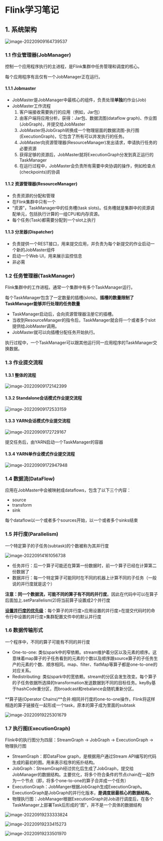 # Flink学习笔记

## 1. 系统架构

![image-20220909164739537](/Users/edgar/Documents/www/Flink/markdown-images/image-20220909164739537.png)

### 1.1 作业管理器(JobManager)

控制一个应用程序执行的主进程，是Flink集群中任务管理和调度的核心。

每个应用程序有且仅有一个JobManager正在运行。

#### 1.1.1 Jobmaster

- JobMaster是JobManager中最核心的组件，负责处理**单独**的作业(Job)
- JobMaster工作流程
  1. 客户端接收需要执行的应用（例如，Jar包）
  2. 由客户端将应用分析，获得：Jar包、数据流图(dataflow graph)、作业图(JobGraph)，并提交给JobMaster
  3. JobMaster将JobGraph转换成一个物理层面的数据流图-执行图(ExecutionGraph)，它包含了所有可以并发执行的任务。
  4. JobMaster向资源管理器(ResourceManager)发出请求，申请执行任务的必要资源
  5. 获得足够的资源后，JobMaster就将ExecutionGraph分发到真正运行的TaskManager
  6. 在运行过程中，JobMaster会负责所有需要中央协调的操作，例如检查点(checkpoints)的协调

#### 1.1.2 资源管理器(ResourceManager)

- 负责资源的分配和管理
- 在Flink集群中只有一个
- “资源”，TaskManager中的任务槽(task slots)。任务槽就是集群中的资源调配单元，包括执行计算的一组CPU和内存资源。
- 每个任务(Task)都需要分配到一个slot上执行

#### 1.1.3 分发器(Dispatcher)

- 负责提供一个REST接口，用来提交应用，并负责为每个新提交的作业启动一个新的JobMaster组件
- 启动一个Web UI，用来展示监控信息
- 非必需

### 1.2 任务管理器(TaskManager)

Flink集群中的工作进程。通常一个集群中有多个TaskManager运行。

每个TaskManager包含了一定数量的插槽(slots)。**插槽的数量限制了TaskManager能够并行处理的任务数量**

- TaskManager启动后，会向资源管理器注册它的插槽。
- 当收到ResourceManager的指令后，TaskManager就会将一个或者多个slot提供给JobMaster调用。
- JobMaster就可以向插槽分配任务开始执行。

执行过程中，一个TaskManager可以跟其他运行同一应用程序的TaskManager交换数据。

### 1.3 作业提交流程

#### 1.3.1 整体的流程

![image-20220909172142399](/Users/edgar/Documents/www/Flink/markdown-images/image-20220909172142399.png)

#### 1.3.2 Standalone会话模式作业提交流程

![image-20220909172533159](/Users/edgar/Documents/www/Flink/markdown-images/image-20220909172533159.png)

#### 1.3.3 YARN会话模式作业提交流程

![image-20220909172729167](/Users/edgar/Documents/www/Flink/markdown-images/image-20220909172729167.png)

提交任务后，由YARN启动一个TaskManager的容器

#### 1.3.4 YARN单作业模式作业提交流程

![image-20220909172947948](/Users/edgar/Documents/www/Flink/markdown-images/image-20220909172947948.png)

### 1.4 数据流(DataFlow)

应用在JobMaster中会被映射成dataflows，包含了以下三个内容：

- source
- transform
- sink

每个dataflow以一个或者多个sources开始，以一个或者多个sinks结束

### 1.5 并行度(Parallelism)

一个特定算子的子任务(subtask)的个数被称为其并行度

![image-20220914161056738](/Users/edgar/Documents/www/Flink/markdown-images/image-20220914161056738.png)

- 任务并行：后一个算子可能还在算第一份数据时，前一个算子已经在计算第二份数据了
- 数据并行：每一个特定算子可能同时在不同的机器上计算不同的子任务（一般说的并行度就是这个）

**注意：同一个数据流，可能不同的算子有不同的并行度**。因此在代码中可以在算子后面加上.setParallelism(2)将当前算子设置成2个并行度

**<u>设置并行度的优先级</u>**：每个算子的并行度>应用设置的并行度>在提交代码时的命令行中设置的并行度>集群配置文件中的默认并行度

### 1.6 数据传输形式

一个程序中，不同的算子可能有不同的并行度

- One-to-one: 类似spark中的窄依赖。stream维护着分区以及元素的顺序。这意味着map算子的子任务看到的元素的个数以及顺序跟source算子的子任务生产的元素的个数、顺序相同。map、filter、flatMap等算子都是one-to-one的对应关系。
- Redistributing: 类似spark中的宽依赖。stream的分区会发生改变。每个算子的子任务依据所选择的transformation发送数据到不同的目标任务。keyBy基于hashCode重分区，而broadcast和rebalance会随机重新分区。

**算子链(Operator Chains)**合并:相同并行度的one-to-one操作，Flink将这样相连的算子链接在一起形成一个task，原本的算子成为里面的subtask

![image-20220919225301679](/Users/edgar/Documents/www/Flink/markdown-images/image-20220919225301679.png) 

### 1.7 执行图(ExecutionGraph)

Flink中的执行图分为四层：StreamGraph -> JobGraph -> ExecutionGraph -> 物理执行图

- StreamGraph：即DataFlow graph，是根据用户通过Stream API编写的代码生成的最初的图。用来表示程序的拓扑结构。
- JobGraph：StreamGraph经过优化后生成了JobGraph，提交给JobManager的数据结构。主要优化，将多个符合条件的节点chain在一起作为一个节点（即，将多个one-to-one的算子合并成一个任务）
- ExecutionGraph：JobManger根据JobGraph生成ExecutionGraph。ExecutionGraph是JobGraph的并行化版本，**是调度层最核心的数据结构。**
- 物理执行图：JobManager根据ExecutionGraph对Job进行调度后，在各个TaskManager上部署Task后形成的“图”，并不是一个具体的数据结构

![image-20220919233333824](/Users/edgar/Documents/www/Flink/markdown-images/image-20220919233333824.png)

![image-20220919233415273](/Users/edgar/Documents/www/Flink/markdown-images/image-20220919233415273.png)

![image-20220919233501970](/Users/edgar/Documents/www/Flink/markdown-images/image-20220919233501970.png)
